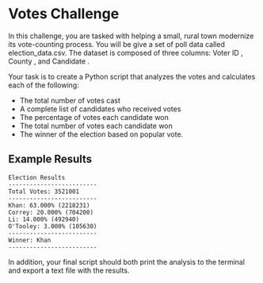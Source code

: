 # Votes Challenge
In this challenge, you are tasked with helping a small, rural town modernize its vote-counting process. You will be give a set of poll data called election_data.csv. The dataset is composed of three columns: Voter ID , County , and Candidate . 

Your task is to create a Python script that analyzes the votes and calculates each of the following: 
* The total number of votes cast
* A complete list of candidates who received votes
* The percentage of votes each candidate won
* The total number of votes each candidate won
* The winner of the election based on popular vote.

## Example Results
```
Election Results
-------------------------
Total Votes: 3521001
-------------------------
Khan: 63.000% (2218231)
Correy: 20.000% (704200)
Li: 14.000% (492940)
O'Tooley: 3.000% (105630)
-------------------------
Winner: Khan
-------------------------
```
In addition, your final script should both print the analysis to the terminal and export a text file with
the results.
